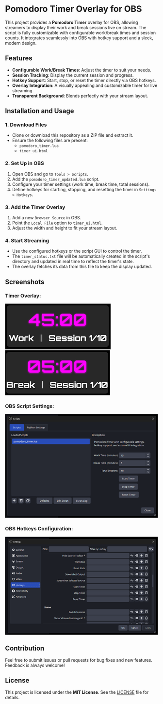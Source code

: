 # Pomodoro Timer Overlay for OBS

This project provides a **Pomodoro Timer** overlay for OBS, allowing streamers to display their work and break sessions live on stream. The script is fully customizable with configurable work/break times and session counts. It integrates seamlessly into OBS with hotkey support and a sleek, modern design.


## Features
- **Configurable Work/Break Times**: Adjust the timer to suit your needs.
- **Session Tracking**: Display the current session and progress.
- **Hotkey Support**: Start, stop, or reset the timer directly via OBS hotkeys.
- **Overlay Integration**: A visually appealing and customizable timer for live streaming.
- **Transparent Background**: Blends perfectly with your stream layout.


## Installation and Usage

### 1. **Download Files**
   - Clone or download this repository as a ZIP file and extract it.
   - Ensure the following files are present:
     - `pomodoro_timer.lua`
     - `timer_ui.html`

### 2. **Set Up in OBS**
   1. Open OBS and go to `Tools > Scripts`.
   2. Add the `pomodoro_timer_updated.lua` script.
   3. Configure your timer settings (work time, break time, total sessions).
   4. Define hotkeys for starting, stopping, and resetting the timer in `Settings > Hotkeys`.

### 3. **Add the Timer Overlay**
   1. Add a new `Browser Source` in OBS.
   2. Point the `Local File` option to `timer_ui.html`.
   3. Adjust the width and height to fit your stream layout.

### 4. **Start Streaming**
   - Use the configured hotkeys or the script GUI to control the timer.
   - The `timer_status.txt` file will be automatically created in the script's directory and updated in real time to reflect the timer's state.
   - The overlay fetches its data from this file to keep the display updated.

## Screenshots
### Timer Overlay:
![Timer Overlay Work Status](screenshots/timer_overlay_work_status.png)
![Timer Overlay Break Status](screenshots/timer_overlay_break_status.png)

### OBS Script Settings:
![OBS Script Settings](screenshots/obs_script_settings.png)

### OBS Hotkeys Configuration:
![OBS Hotkeys Configuration](screenshots/obs_hotkeys_configuration.png)

## Contribution
Feel free to submit issues or pull requests for bug fixes and new features. Feedback is always welcome!

## License
This project is licensed under the **MIT License**. See the [LICENSE](LICENSE) file for details.
